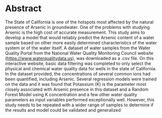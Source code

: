 # Abstract
The State of California is one of the hotspots most affected by the natural presence of 
Arsenic in groundwater. One of the problems with studying Arsenic is the high cost of accurate
measurement. This study aims to develop a model that would reliably predict the Arsenic content 
of a water sample based on other more easily determined characteristics of the water system or of
the water itself. A dataset of water samples from the Water Quality Portal from the National Water 
Quality Monitoring Council website (https://www.waterqualitydata.us), was downloaded as a .csv 
file. On this interactive website, basic data filtering was completed to only select the physical and 
chemical water quality data for wells in the state of California. In the dataset provided, the 
concentrations of several common ions had been quantified, including Arsenic. Several regression 
models were trained on the data and it was found that Potassium (K) is the parameter most closely 
associated with Arsenic presence in this dataset and a Random Forest Model using K concentration
and a few other water quality parameters as input variables performed exceptionally well.
However, this study needs to be repeated with a wider range of samples to determine if the results 
and model could be validated and generalized
